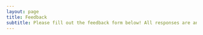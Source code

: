 ```yaml
---
layout: page
title: Feedback
subtitle: Please fill out the feedback form below! All responses are anonymous. 
---
```

